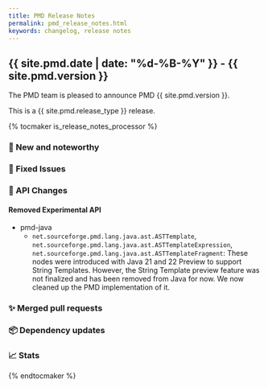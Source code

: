 ```yaml
---
title: PMD Release Notes
permalink: pmd_release_notes.html
keywords: changelog, release notes
---
```


## {{ site.pmd.date | date: "%d-%B-%Y" }} - {{ site.pmd.version }}

The PMD team is pleased to announce PMD {{ site.pmd.version }}.

This is a {{ site.pmd.release_type }} release.

{% tocmaker is_release_notes_processor %}

### 🚀 New and noteworthy

### 🐛 Fixed Issues

### 🚨 API Changes

#### Removed Experimental API
* pmd-java
  * `net.sourceforge.pmd.lang.java.ast.ASTTemplate`, `net.sourceforge.pmd.lang.java.ast.ASTTemplateExpression`,
    `net.sourceforge.pmd.lang.java.ast.ASTTemplateFragment`: These nodes were introduced with Java 21 and 22
    Preview to support String Templates. However, the String Template preview feature was not finalized
    and has been removed from Java for now. We now cleaned up the PMD implementation of it.

### ✨ Merged pull requests
<!-- content will be automatically generated, see /do-release.sh -->

### 📦 Dependency updates
<!-- content will be automatically generated, see /do-release.sh -->

### 📈 Stats
<!-- content will be automatically generated, see /do-release.sh -->

{% endtocmaker %}

